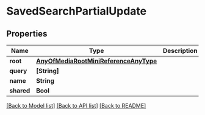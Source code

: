 # SavedSearchPartialUpdate

## Properties

Name | Type | Description | Notes
------------ | ------------- | ------------- | -------------
**root** | [**AnyOfMediaRootMiniReferenceAnyType**](AnyOfMediaRootMiniReferenceAnyType.md) |  | [optional] 
**query** | **[String]** |  | [optional] 
**name** | **String** |  | [optional] 
**shared** | **Bool** |  | [optional] 

[[Back to Model list]](../README.md#documentation-for-models) [[Back to API list]](../README.md#documentation-for-api-endpoints) [[Back to README]](../README.md)


